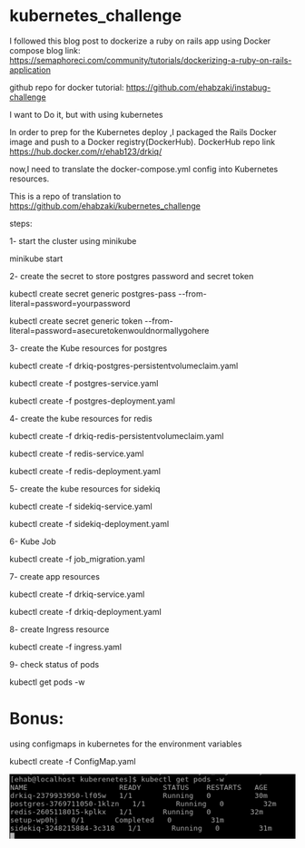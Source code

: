 # kubernetes_challenge


I followed this blog post to dockerize a ruby on rails app using Docker compose
blog link:
https://semaphoreci.com/community/tutorials/dockerizing-a-ruby-on-rails-application

github repo for docker tutorial:
https://github.com/ehabzaki/instabug-challenge

I want to Do it, but with using kubernetes

In order to prep for the Kubernetes deploy ,I packaged the Rails Docker image and push to a Docker registry(DockerHub).
DockerHub repo link 
https://hub.docker.com/r/ehab123/drkiq/

now,I need to translate the docker-compose.yml config into Kubernetes resources.

This is a repo of translation to 
https://github.com/ehabzaki/kubernetes_challenge

steps:

1- start the cluster using minikube
   
   minikube start

2- create the secret to store postgres password and secret token

 kubectl create secret generic postgres-pass --from-literal=password=yourpassword
 
 kubectl create secret generic token --from-literal=password=asecuretokenwouldnormallygohere

 
3- create the Kube resources for postgres
 
 kubectl create -f drkiq-postgres-persistentvolumeclaim.yaml     
 
 kubectl create -f postgres-service.yaml         
 
 kubectl create -f postgres-deployment.yaml       


4- create the kube resources for redis
 
 kubectl create -f drkiq-redis-persistentvolumeclaim.yaml   
 
 kubectl create -f redis-service.yaml     
 
 kubectl create -f redis-deployment.yaml     


5- create the kube resources for sidekiq
 
 kubectl create -f sidekiq-service.yaml    
 
 kubectl create -f sidekiq-deployment.yaml   


6- Kube Job
 
 kubectl create -f job_migration.yaml


7- create app resources
 
 kubectl create -f drkiq-service.yaml   
 
 kubectl create -f drkiq-deployment.yaml   

8- create Ingress resource
 
 kubectl create -f ingress.yaml  

9- check status of pods
 
  kubectl get pods -w   
  
  
# Bonus:
 using configmaps in kubernetes for the environment variables

 kubectl create -f ConfigMap.yaml    
  
  
![Screenshot](mywork.png)  




